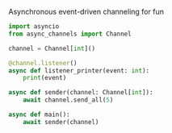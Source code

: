 Asynchronous event-driven channeling for fun

```python
import asyncio
from async_channels import Channel

channel = Channel[int]()

@channel.listener()
async def listener_printer(event: int):
    print(event)

async def sender(channel: Channel[int]):
    await channel.send_all(5)

async def main():
    await sender(channel)
```